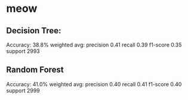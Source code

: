 # meow
## Decision Tree:
Accuracy: 38.8%
weighted avg:
precision  0.41
recall 0.39
f1-score 0.35
support 2993

## Random Forest
Accuracy: 41.0%
weighted avg: 
precision  0.40
recall 0.41 
f1-score 0.40
support 2999
